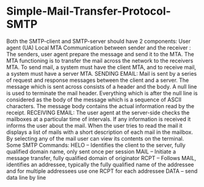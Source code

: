 # Simple-Mail-Transfer-Protocol-SMTP
Both the SMTP-client and SMTP-server should have 2 components:  User agent (UA) Local MTA Communication between sender and the receiver :  The senders, user agent prepare the message and send it to the MTA. The MTA functioning is to transfer the mail across the network to the receivers MTA. To send mail, a system must have the client MTA, and to receive mail, a system must have a server MTA.   SENDING EMAIL:  Mail is sent by a series of request and response messages between the client and a server. The message which is sent across consists of a header and the body. A null line is used to terminate the mail header. Everything which is after the null line is considered as the body of the message which is a sequence of ASCII characters. The message body contains the actual information read by the receipt.   RECEIVING EMAIL:  The user agent at the server-side checks the mailboxes at a particular time of intervals. If any information is received it informs the user about the mail. When the user tries to read the mail it displays a list of mails with a short description of each mail in the mailbox. By selecting any of the mail user can view its contents on the terminal.  Some SMTP Commands:  HELO – Identifies the client to the server, fully qualified domain name, only sent once per session MAIL – Initiate a message transfer, fully qualified domain of originator RCPT – Follows MAIL, identifies an addressee, typically the fully qualified name of the addressee and for multiple addressees use one RCPT for each addressee DATA – send data line by line
